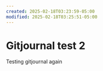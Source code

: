 ```yaml
---
created: 2025-02-18T03:23:59-05:00
modified: 2025-02-18T03:25:51-05:00
---
```


# Gitjournal test 2

Testing gitjournal again
